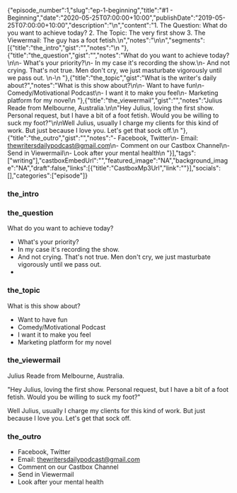 {"episode_number":1,"slug":"ep-1-beginning","title":"#1 - Beginning","date":"2020-05-25T07:00:00+10:00","publishDate":"2019-05-25T07:00:00+10:00","description":"\n","content":"1. The Question: What do you want to achieve today? 2. The Topic: The very first show 3. The Viewermail: The guy has a foot fetish.\n","notes":"\n\n","segments":[{"title":"the_intro","gist":"","notes":"\n    "},{"title":"the_question","gist":"","notes":"What do you want to achieve today?\n\n- What's your priority?\n- In my case it's recording the show.\n- And not crying. That's not true. Men don't cry, we just masturbate vigorously until we pass out. \n-\n    "},{"title":"the_topic","gist":"What is the writer's daily about?","notes":"What is this show about?\n\n- Want to have fun\n- Comedy/Motivational Podcast\n- I want it to make you feel\n- Marketing platform for my novel\n    "},{"title":"the_viewermail","gist":"","notes":"Julius Reade from Melbourne, Australia.\n\n\"Hey Julius, loving the first show. Personal request, but I have a bit of a foot fetish. Would you be willing to suck my foot?\"\n\nWell Julius, usually I charge my clients for this kind of work. But just because I love you. Let's get that sock off.\n    "},{"title":"the_outro","gist":"","notes":"- Facebook, Twitter\n- Email: thewritersdailypodcast@gmail.com\n- Comment on our Castbox Channel\n- Send in Viewermail\n- Look after your mental health\n    "}],"tags":["writing"],"castboxEmbedUrl":"","featured_image":"NA","background_image":"NA","draft":false,"links":[{"title":"CastboxMp3Url","link":""}],"socials":[],"categories":["episode"]}

### the_intro


    
### the_question

What do you want to achieve today?

- What's your priority?
- In my case it's recording the show.
- And not crying. That's not true. Men don't cry, we just masturbate vigorously until we pass out. 
-
    
### the_topic

What is this show about?

- Want to have fun
- Comedy/Motivational Podcast
- I want it to make you feel
- Marketing platform for my novel
    
### the_viewermail

Julius Reade from Melbourne, Australia.

"Hey Julius, loving the first show. Personal request, but I have a bit of a foot fetish. Would you be willing to suck my foot?"

Well Julius, usually I charge my clients for this kind of work. But just because I love you. Let's get that sock off.
    
### the_outro

- Facebook, Twitter
- Email: thewritersdailypodcast@gmail.com
- Comment on our Castbox Channel
- Send in Viewermail
- Look after your mental health
    
